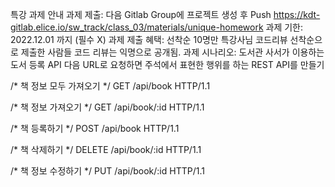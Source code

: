 특강 과제 안내
과제 제출: 다음 Gitlab Group에 프로젝트 생성 후 Push
https://kdt-gitlab.elice.io/sw_track/class_03/materials/unique-homework
과제 기한: 2022.12.01 까지 (필수 X)
과제 제출 혜택: 선착순 10명만 특강사님 코드리뷰
선착순으로 제출한 사람들 코드 리뷰는 익명으로 공개됨.
과제 시나리오: 도서관 사서가 이용하는 도서 등록 API
다음 URL로 요청하면 주석에서 표현한 행위를 하는 REST API를 만들기

/* 책 정보 모두 가져오기 */
GET /api/book HTTP/1.1

/* 책 정보 가져오기 */
GET /api/book/:id HTTP/1.1

/* 책 등록하기 */
POST /api/book HTTP/1.1

/* 책 삭제하기 */
DELETE /api/book/:id HTTP/1.1

/* 책 정보 수정하기 */
PUT /api/book/:id HTTP/1.1